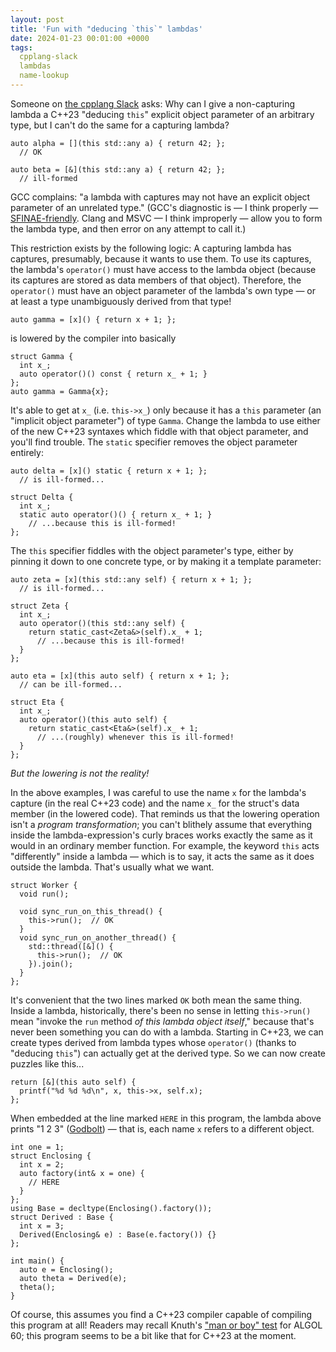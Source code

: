 ```yaml
---
layout: post
title: 'Fun with "deducing `this`" lambdas'
date: 2024-01-23 00:01:00 +0000
tags:
  cpplang-slack
  lambdas
  name-lookup
---
```


Someone on [the cpplang Slack](https://cppalliance.org/slack/) asks: Why can I give
a non-capturing lambda a C++23 "deducing `this`" explicit object parameter of an
arbitrary type, but I can't do the same for a capturing lambda?

    auto alpha = [](this std::any a) { return 42; };
      // OK

    auto beta = [&](this std::any a) { return 42; };
      // ill-formed

GCC complains: "a lambda with captures may not have an explicit object parameter of an unrelated type."
(GCC's diagnostic is — I think properly — [SFINAE-friendly](https://godbolt.org/z/fK4f13343).
Clang and MSVC — I think improperly — allow you to form the lambda type, and then error on any
attempt to call it.)

This restriction exists by the following logic: A capturing lambda has captures, presumably,
because it wants to use them. To use its captures, the lambda's `operator()` must have access
to the lambda object (because its captures are stored as data members of that object). Therefore,
the `operator()` must have an object parameter of the lambda's own type — or at least a type
unambiguously derived from that type!

    auto gamma = [x]() { return x + 1; };

is lowered by the compiler into basically

    struct Gamma {
      int x_;
      auto operator()() const { return x_ + 1; }
    };
    auto gamma = Gamma{x};

It's able to get at `x_` (i.e. `this->x_`) only because it has a `this` parameter
(an "implicit object parameter") of type `Gamma`. Change the lambda to use either
of the new C++23 syntaxes which fiddle with that object parameter, and you'll find
trouble. The `static` specifier removes the object parameter entirely:

    auto delta = [x]() static { return x + 1; };
      // is ill-formed...

    struct Delta {
      int x_;
      static auto operator()() { return x_ + 1; }
        // ...because this is ill-formed!
    };

The `this` specifier fiddles with the object parameter's type, either by pinning
it down to one concrete type, or by making it a template parameter:

    auto zeta = [x](this std::any self) { return x + 1; };
      // is ill-formed...

    struct Zeta {
      int x_;
      auto operator()(this std::any self) {
        return static_cast<Zeta&>(self).x_ + 1;
          // ...because this is ill-formed!
      }
    };

    auto eta = [x](this auto self) { return x + 1; };
      // can be ill-formed...

    struct Eta {
      int x_;
      auto operator()(this auto self) {
        return static_cast<Eta&>(self).x_ + 1;
          // ...(roughly) whenever this is ill-formed!
      }
    };

_But the lowering is not the reality!_

In the above examples, I was careful to use the name `x` for the lambda's capture (in the real C++23 code)
and the name `x_` for the struct's data member (in the lowered code). That reminds us that the lowering
operation isn't a _program transformation_; you can't blithely assume that everything inside
the lambda-expression's curly braces works exactly the same as it would in an ordinary member function.
For example, the keyword `this` acts "differently" inside a lambda — which is to say, it acts the same
as it does outside the lambda. That's usually what we want.

    struct Worker {
      void run();

      void sync_run_on_this_thread() {
        this->run();  // OK
      }
      void sync_run_on_another_thread() {
        std::thread([&]() {
          this->run();  // OK
        }).join();
      }
    };

It's convenient that the two lines marked `OK` both mean the same thing. Inside a lambda, historically,
there's been no sense in letting `this->run()` mean "invoke the `run` method _of this lambda object itself_,"
because that's never been something you can do with a lambda. Starting in C++23, we can create types derived
from lambda types whose `operator()` (thanks to "deducing `this`") can actually get at the derived type.
So we can now create puzzles like this...

    return [&](this auto self) {
      printf("%d %d %d\n", x, this->x, self.x);
    };

When embedded at the line marked `HERE` in this program, the lambda above prints "1 2 3"
([Godbolt](https://godbolt.org/z/Pe1rePn6P)) — that is, each name `x` refers to a different
object.

    int one = 1;
    struct Enclosing {
      int x = 2;
      auto factory(int& x = one) {
        // HERE
      }
    };
    using Base = decltype(Enclosing().factory());
    struct Derived : Base {
      int x = 3;
      Derived(Enclosing& e) : Base(e.factory()) {}
    };

    int main() {
      auto e = Enclosing();
      auto theta = Derived(e);
      theta();
    }

Of course, this assumes you find a C++23 compiler capable of compiling this program at all!
Readers may recall Knuth's ["man or boy" test](https://www.chilton-computing.org.uk/acl/applications/algol/p006.htm)
for ALGOL 60; this program seems to be a bit like that for C++23 at the moment.
